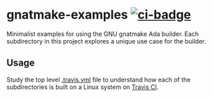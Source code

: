 # gnatmake-examples [![ci-badge]][ci-travis]

Minimalist examples for using the GNU gnatmake Ada builder.  Each subdirectory in this project explores a unique use case for the builder.

## Usage

Study the top level [.travis.yml] file to understand how each of the subdirectories is built on a Linux system on [Travis CI].

[ci-badge]: https://travis-ci.org/dksmiffs/gnatmake.svg "Travis CI build status"
[ci-travis]: https://travis-ci.org/dksmiffs/gnatmake
[.travis.yml]: ./.travis.yml
[Travis CI]: https://travis-ci.org
